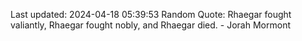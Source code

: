 Last updated: 2024-04-18 05:39:53
Random Quote: Rhaegar fought valiantly, Rhaegar fought nobly, and Rhaegar died.  -  Jorah Mormont